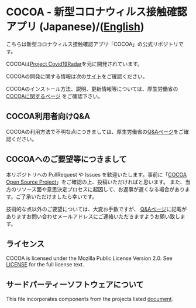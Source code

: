 # COCOA - 新型コロナウィルス接触確認アプリ (Japanese)/([English](README.md))

こちらは新型コロナウィルス接触確認アプリ「COCOA」の公式リポジトリです。

COCOAは[Project Covid19Radar](https://github.com/Covid-19Radar)を元に開発されています。

COCOAの開発に関する情報は次の[サイト](https://cocoa-mhlw.github.io/cocoa)をご確認ください。

COCOAのインストール方法、説明、更新情報等については、厚生労働省の[COCOAに関するページ](https://www.mhlw.go.jp/stf/seisakunitsuite/bunya/cocoa_00138.html)
をご確認下さい。

## COCOA利用者向けQ&A

COCOAの利用方法で不明な点につきましては、厚生労働省の[Q&Aページ](https://www.mhlw.go.jp/stf/seisakunitsuite/bunya/kenkou_iryou/covid19_qa_kanrenkigyou_00009.html)をご確認ください。

## COCOAへのご要望等につきまして

本リポジトリへの PullRequest や Issues を歓迎いたします。事前に「[COCOA Open Source Project](https://cocoa-mhlw.github.io/cocoa/)」をご確認の上、投稿いただければと思います。
また、当方のリソース面や意思決定プロセスに起因して、お返事が遅くなる場合があります。ご了承いただけましたら幸いです。

技術的な点以外のご要望については、大変お手数ですが、 [Q&Aページ](https://www.mhlw.go.jp/stf/seisakunitsuite/bunya/kenkou_iryou/covid19_qa_kanrenkigyou_00009.html)に記載がありますお問い合わせメールアドレスにご連絡いただきますようお願い致します。  

## ライセンス

COCOA is licensed under the Mozilla Public License Version 2.0. See [LICENSE](LICENSE.md) for the full license text.

## サードパーティーソフトウェアについて

This file incorporates components from the projects listed [document](COPYRIGHT_THIRD_PARTY_SOFTWARE_NOTICES.md).

